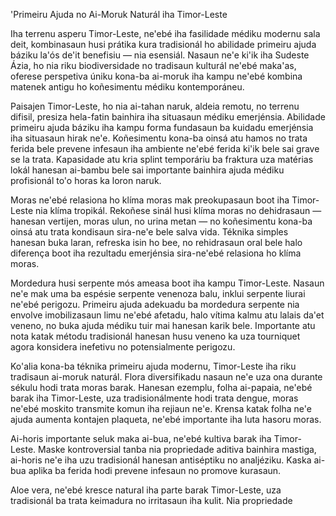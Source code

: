 'Primeiru Ajuda no Ai-Moruk Naturál iha Timor-Leste

Iha terrenu asperu Timor-Leste, ne'ebé iha fasilidade médiku modernu sala deit, kombinasaun husi prátika kura tradisionál ho abilidade primeiru ajuda báziku la'ós de'it benefisiu — nia esensiál. Nasaun ne'e ki'ik iha Sudeste Ázia, ho nia riku biodiversidade no tradisaun kulturál ne'ebé maka'as, oferese perspetiva úniku kona-ba ai-moruk iha kampu ne'ebé kombina matenek antigu ho koñesimentu médiku kontemporáneu.

Paisajen Timor-Leste, ho nia ai-tahan naruk, aldeia remotu, no terrenu difisil, presiza hela-fatin bainhira iha situasaun médiku emerjénsia. Abilidade primeiru ajuda báziku iha kampu forma fundasaun ba kuidadu emerjénsia iha situasaun hirak ne'e. Koñesimentu kona-ba oinsá atu hamos no trata ferida bele prevene infesaun iha ambiente ne'ebé ferida ki'ik bele sai grave se la trata. Kapasidade atu kria splint temporáriu ba fraktura uza matérias lokál hanesan ai-bambu bele sai importante bainhira ajuda médiku profisionál to'o horas ka loron naruk.

Moras ne'ebé relasiona ho klíma moras mak preokupasaun boot iha Timor-Leste nia klíma tropikál. Rekoñese sinál husi klíma moras no dehidrasaun — hanesan vertijen, moras ulun, no urina metan — no koñesimentu kona-ba oinsá atu trata kondisaun sira-ne'e bele salva vida. Téknika simples hanesan buka laran, refreska isin ho bee, no rehidrasaun oral bele halo diferença boot iha rezultadu emerjénsia sira-ne'ebé relasiona ho klíma moras.

Mordedura husi serpente mós ameasa boot iha kampu Timor-Leste. Nasaun ne'e mak uma ba espésie serpente venenoza balu, inklui serpente liurai ne'ebé perigozu. Primeiru ajuda adekuadu ba mordedura serpente nia envolve imobilizasaun limu ne'ebé afetadu, halo vítima kalmu atu lalais da'et veneno, no buka ajuda médiku tuir mai hanesan karik bele. Importante atu nota katak métodu tradisionál hanesan husu veneno ka uza tourniquet agora konsidera inefetivu no potensialmente perigozu.

Ko'alia kona-ba téknika primeiru ajuda modernu, Timor-Leste iha riku tradisaun ai-moruk naturál. Flora diversifikadu nasaun ne'e uza ona durante sékulu hodi trata moras barak. Hanesan ezemplu, folha ai-papaia, ne'ebé barak iha Timor-Leste, uza tradisionálmente hodi trata dengue, moras ne'ebé moskito transmite komun iha rejiaun ne'e. Krensa katak folha ne'e ajuda aumenta kontajen plaqueta, ne'ebé importante iha luta hasoru moras.

Ai-horis importante seluk maka ai-bua, ne'ebé kultiva barak iha Timor-Leste. Maske kontroversial tanba nia propriedade aditiva bainhira mastiga, ai-horis ne'e iha uzu tradisionál hanesan antiséptiku no analjéziku. Kaska ai-bua aplika ba ferida hodi prevene infesaun no promove kurasaun.

Aloe vera, ne'ebé kresce natural iha parte barak Timor-Leste, uza tradisionál ba trata keimadura no irritasaun iha kulit. Nia propriedade